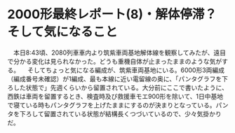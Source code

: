 # 2000形最終レポート(8)・解体停滞？そして気になること

<div class="section">　本日8:43頃、2080列車車内より筑紫車両基地解体線を観察してみたが、遠目で分かる変化は見られなかった。どうも重機自体が止まったままのような気がする。 　そしてちょっと気になる編成が、筑紫車両基地にいる。6000形3両編成（編成番号未確認）が1編成、最も本線に近い電留線の奥に、「パンタグラフを下ろした状態で」先週くらいから留置されている。大分前にここで書いたように、西鉄は車両を留置するとき、検査時及び救援車モエ900形を除いて、1日中基地で寝ている時もパンタグラフを上げたままにするのが決まりとなっている。パンタを下ろして留置されている状態が結構長くつづいているので、少々気掛かりだ。</div>